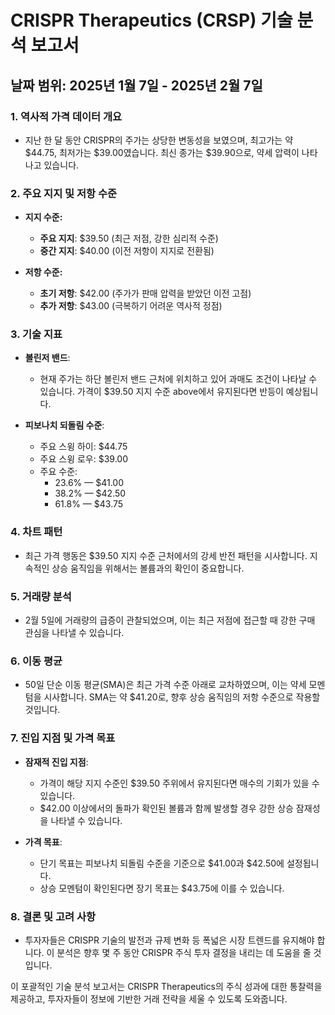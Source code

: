 # CRISPR Therapeutics (CRSP) 기술 분석 보고서

## 날짜 범위: 2025년 1월 7일 - 2025년 2월 7일

### 1. 역사적 가격 데이터 개요
- 지난 한 달 동안 CRISPR의 주가는 상당한 변동성을 보였으며, 최고가는 약 $44.75, 최저가는 $39.00였습니다. 최신 종가는 $39.90으로, 약세 압력이 나타나고 있습니다.

### 2. 주요 지지 및 저항 수준
- **지지 수준:**
  - **주요 지지**: $39.50 (최근 저점, 강한 심리적 수준)
  - **중간 지지**: $40.00 (이전 저항이 지지로 전환됨)

- **저항 수준:**
  - **초기 저항**: $42.00 (주가가 판매 압력을 받았던 이전 고점)
  - **추가 저항**: $43.00 (극복하기 어려운 역사적 정점)

### 3. 기술 지표
- **볼린저 밴드**: 
  - 현재 주가는 하단 볼린저 밴드 근처에 위치하고 있어 과매도 조건이 나타날 수 있습니다. 가격이 $39.50 지지 수준 above에서 유지된다면 반등이 예상됩니다.

- **피보나치 되돌림 수준**:
  - 주요 스윙 하이: $44.75
  - 주요 스윙 로우: $39.00 
  - 주요 수준:
    - 23.6% — $41.00
    - 38.2% — $42.50
    - 61.8% — $43.75

### 4. 차트 패턴
- 최근 가격 행동은 $39.50 지지 수준 근처에서의 강세 반전 패턴을 시사합니다. 지속적인 상승 움직임을 위해서는 볼륨과의 확인이 중요합니다.

### 5. 거래량 분석
- 2월 5일에 거래량의 급증이 관찰되었으며, 이는 최근 저점에 접근할 때 강한 구매 관심을 나타낼 수 있습니다.

### 6. 이동 평균
- 50일 단순 이동 평균(SMA)은 최근 가격 수준 아래로 교차하였으며, 이는 약세 모멘텀을 시사합니다. SMA는 약 $41.20로, 향후 상승 움직임의 저항 수준으로 작용할 것입니다.

### 7. 진입 지점 및 가격 목표
- **잠재적 진입 지점**:
  - 가격이 해당 지지 수준인 $39.50 주위에서 유지된다면 매수의 기회가 있을 수 있습니다.
  - $42.00 이상에서의 돌파가 확인된 볼륨과 함께 발생할 경우 강한 상승 잠재성을 나타낼 수 있습니다.

- **가격 목표**:
  - 단기 목표는 피보나치 되돌림 수준을 기준으로 $41.00과 $42.50에 설정됩니다.
  - 상승 모멘텀이 확인된다면 장기 목표는 $43.75에 이를 수 있습니다.

### 8. 결론 및 고려 사항
- 투자자들은 CRISPR 기술의 발전과 규제 변화 등 폭넓은 시장 트렌드를 유지해야 합니다. 이 분석은 향후 몇 주 동안 CRISPR 주식 투자 결정을 내리는 데 도움을 줄 것입니다.

이 포괄적인 기술 분석 보고서는 CRISPR Therapeutics의 주식 성과에 대한 통찰력을 제공하고, 투자자들이 정보에 기반한 거래 전략을 세울 수 있도록 도와줍니다.
```